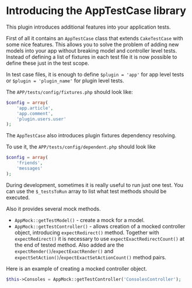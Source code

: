 Introducing the AppTestCase library
===================================

This plugin introduces additional features into your application tests.

First of all it contains an `AppTestCase` class that extends `CakeTestCase` with some nice features. This allows you to solve the problem of adding new models into your app without breaking model and controller level tests. Instead of defining a list of fixtures in each test file it is now possible to define these just in the test scope.

In test case files, it is enough to define `$plugin = 'app'` for app level tests or `$plugin = 'plugin_name'` for plugin level tests.

The `APP/tests/config/fixtures.php` should look like:

```php
$config = array(
	'app.article',
	'app.comment',
	'plugin.users.user'
);
```

The `AppTestCase` also introduces plugin fixtures dependency resolving.

To use it, the `APP/tests/config/dependent.php` should look like

```php
$config = array(
	'friends',
	'messages'
);
```

During development, sometimes it is really useful to run just one test. You can use the `$_testsToRun` array to list what test methods should be executed.

Also it provides several mock methods.

* `AppMock::getTestModel()` - create a mock for a model.
* `AppMock::getTestController()` - allows creation of a mocked controller object, introducing `expectRedirect()` method. Together with `expectRedirect()` it is necessary to use `expectExactRedirectCount()` at the end of tested method. Also added are the `expectRender()`/`expectExactRender()` and `expectSetAction()`/`expectExactSetActionCount()` method pairs.

Here is an example of creating a mocked controller object.

```php
$this->Consoles = AppMock::getTestController('ConsolesController');
```
